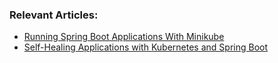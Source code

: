 ### Relevant Articles:

- [Running Spring Boot Applications With Minikube](https://www.baeldung.com/spring-boot-minikube)
- [Self-Healing Applications with Kubernetes and Spring Boot](https://www.baeldung.com/spring-boot-kubernetes-self-healing-apps)
